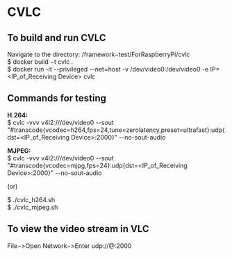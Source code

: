 # CVLC

## To build and run CVLC
Navigate to the directory: /framework−test/ForRaspberryPi/cvlc\
$ docker build −t cvlc .\
$ docker run -it --privileged --net=host -v /dev/video0:/dev/video0 -e IP=<IP_of_Receiving Device> cvlc

## Commands for testing
**H.264:**\
$ cvlc -vvv v4l2:///dev/video0 --sout "#transcode{vcodec=h264,fps=24,tune=zerolatency,preset=ultrafast}:udp{dst=<IP_of_Receiving Device>:2000}" --no-sout-audio

**MJPEG:**\
$ cvlc -vvv v4l2:///dev/video0 --sout "#transcode{vcodec=mjpg,fps=24}:udp{dst=<IP_of_Receiving Device>:2000}" --no-sout-audio

(or)

$ ./cvlc_h264.sh\
$ ./cvlc_mjpeg.sh

## To view the video stream in VLC
File−>Open Network−>Enter udp://@:2000
